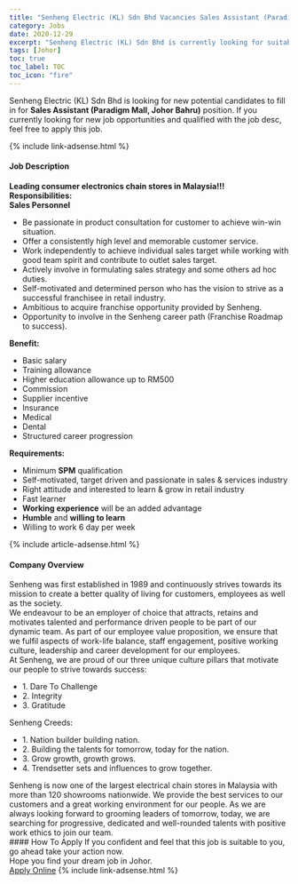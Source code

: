 ```yaml
---
title: "Senheng Electric (KL) Sdn Bhd Vacancies Sales Assistant (Paradigm Mall, Johor Bahru)" 
category: Jobs 
date: 2020-12-29 
excerpt: "Senheng Electric (KL) Sdn Bhd is currently looking for suitable person to fill in the Sales Assistant (Paradigm Mall, Johor Bahru) which positioned at Johor" 
tags: [Johor] 
toc: true 
toc_label: TOC 
toc_icon: "fire" 
--- 
```


<p>Senheng Electric (KL) Sdn Bhd is looking for new potential candidates to fill in for <b>Sales Assistant (Paradigm Mall, Johor Bahru)</b> position. If you currently looking for new job opportunities and qualified with the job desc, feel free to apply this job.
</p>{% include link-adsense.html %} 
<div><div><div><h4>Job Description</h4></div></div><div><div><span><div><div><b>Leading consumer electronics chain stores in Malaysia!!!</b></div><div><b>Responsibilities:</b></div><div><b>Sales Personnel</b></div><ul><li>Be passionate in product consultation for customer to achieve win-win situation.</li><li>Offer a consistently high level and memorable customer service.</li><li>Work independently to achieve individual sales target while working with good team spirit and contribute to outlet sales target.</li><li>Actively involve in formulating sales strategy and some others ad hoc duties.</li><li>Self-motivated and determined person who has the vision to strive as a successful franchisee in retail industry.</li><li>Ambitious to acquire franchise opportunity provided by Senheng.</li><li>Opportunity to involve in the Senheng career path (Franchise Roadmap to success).</li></ul><div><strong>Benefit:</strong></div><ul><li>Basic salary</li><li>Training allowance</li><li>Higher education allowance up to RM500</li><li>Commission</li><li>Supplier incentive</li><li>Insurance</li><li>Medical</li><li>Dental</li><li>Structured career progression</li></ul><div><strong>Requirements:</strong></div><ul><li>Minimum <strong>SPM</strong> qualification</li><li>Self-motivated, target driven and passionate in sales &amp; services industry</li><li>Right attitude and interested to learn &amp; grow in retail industry</li><li>Fast learner</li><li><strong>Working experience</strong> will be an added advantage</li><li><strong>Humble</strong> and <strong>willing to learn</strong></li><li>Willing to work 6 day per week</li></ul></div></span></div></div></div> 
{% include article-adsense.html %} 
<div><div><div><h4>Company Overview</h4></div></div><div><div><span><div><div>
<div>
		Senheng was first established in 1989 and continuously strives towards its mission to create a better quality of living for customers, employees as well as the society.</div>
<div>
		We endeavour to be an employer of choice that attracts, retains and motivates talented and performance driven people to be part of our dynamic team. As part of our employee value proposition, we ensure that we fulfil aspects of work-life balance, staff engagement, positive working culture, leadership and career development for our employees.</div>
<div>
		At Senheng, we are proud of our three unique culture pillars that motivate our people to strive towards success:</div>
<ul>
<li>
			1. Dare To Challenge</li>
<li>
			2. Integrity</li>
<li>
			3. Gratitude</li>
</ul>
<div>
		Senheng Creeds:</div>
<ul>
<li>
			1. Nation builder building nation.</li>
<li>
			2. Building the talents for tomorrow, today for the nation.</li>
<li>
			3. Grow growth, growth grows.</li>
<li>
			4. Trendsetter sets and influences to grow together.</li>
</ul>
<div>
		Senheng is now one of the largest electrical chain stores in Malaysia with more than 120 showrooms nationwide. We provide the best services to our customers and a great working environment for our people. As we are always looking forward to grooming leaders of tomorrow, today, we are searching for progressive, dedicated and well-rounded talents with positive work ethics to join our team.</div>
</div></div></span></div></div></div> 
#### How To Apply 
If you confident and feel that this job is suitable to you, go ahead take your action now. <br/> 
Hope you find your dream job in Johor. <br/> 
<a href="https://www.jobstreet.com.my/en/job/sales-assistant-paradigm-mall-johor-bahru-4451963?jobId=jobstreet-my-job-4451963&sectionRank=11&token=0~491f178b-0cd1-4f20-8167-351d217d47f6&fr=SRP%20View%20In%20New%20Ta" class="btn btn--info" target="_blank" rel="nofollow noopenner">Apply Online</a> 
{% include link-adsense.html %} 